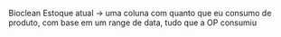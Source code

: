 Bioclean
Estoque atual → uma coluna com quanto que eu consumo de produto, com base em um range de data, tudo que a OP consumiu